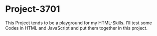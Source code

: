 # Project-3701
This Project tends to be a playground for my HTML-Skills. I'll test some Codes in HTML and JavaScript and put them together in this project.
